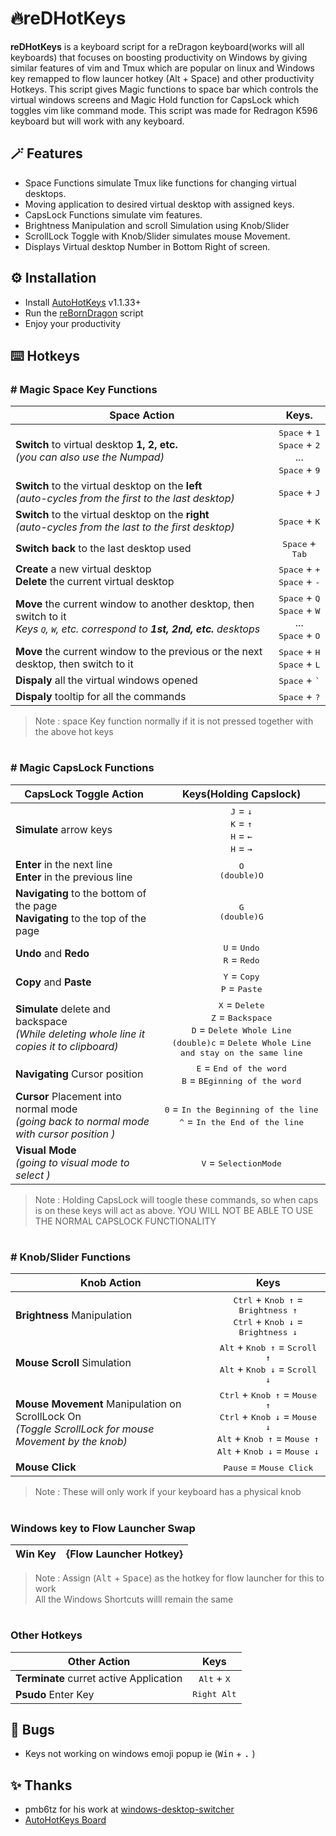 <h1> 🔥reDHotKeys</h1>

**reDHotKeys** is a keyboard script for a reDragon keyboard(works will all keyboards) that focuses on boosting productivity on Windows by giving similar features of vim and Tmux which are popular on linux and Windows key remapped to flow launcer hotkey (Alt + Space) and other productivity Hotkeys. This script gives Magic functions to space bar which controls the virtual windows screens and Magic Hold function for CapsLock which toggles vim like command mode. This script was made for Redragon K596 keyboard but will work with any keyboard.

## 🪄 Features

- Space Functions simulate Tmux like functions for changing virtual desktops.
- Moving application to desired virtual desktop with assigned keys.
- CapsLock Functions simulate vim features.
- Brightness Manipulation and scroll Simulation using Knob/Slider
- ScrollLock Toggle with Knob/Slider simulates mouse Movement.
- Displays Virtual desktop Number in Bottom Right of screen.

## ⚙️ Installation

- Install [AutoHotKeys](https://www.autohotkey.com/) v1.1.33+
- Run the [reBornDragon](https://github.com/abhidahal/reBornDragon/blob/main/reBornDragon.ahk) script
- Enjoy your productivity

## ⌨️ Hotkeys

### # Magic Space Key Functions

Space Action | Keys.
--- | :-:
**Switch** to virtual desktop **1, 2, etc.**<br>*(you can also use the Numpad)*|<kbd>Space</kbd> + <kbd>1</kbd><br><kbd>Space</kbd> + <kbd>2</kbd><br>...<br><kbd>Space</kbd> + <kbd>9</kbd>
**Switch** to the virtual desktop on the **left**<br>*(auto-cycles from the first to the last desktop)*|<kbd>Space</kbd> + <kbd>J</kbd>
**Switch** to the virtual desktop on the **right**<br>*(auto-cycles from the last to the first desktop)*|<kbd>Space</kbd> + <kbd>K</kbd>
**Switch back** to the last desktop used|<kbd>Space</kbd> + <kbd>Tab</kbd>
**Create** a new virtual desktop<br>**Delete** the current virtual desktop|<kbd>Space</kbd> + <kbd>+</kbd><br><kbd>Space</kbd> + <kbd>-</kbd>
**Move** the current window to another desktop, then switch to it<br>*Keys <kbd>Q</kbd>, <kbd>W</kbd>, etc. correspond to **1st, 2nd, etc.** desktops*|<kbd>Space</kbd> + <kbd>Q</kbd><br><kbd>Space</kbd> + <kbd>W</kbd><br>...<br><kbd>Space</kbd> + <kbd>O</kbd>
**Move** the current window to the previous or the next desktop, then switch to it|<kbd>Space</kbd> + <kbd>H</kbd><br><kbd>Space</kbd> + <kbd>L</kbd>
**Dispaly** all the virtual windows opened |<kbd>Space</kbd> + <kbd>`</kbd>
**Dispaly** tooltip for all the commands |<kbd>Space</kbd> + <kbd>?</kbd>

> Note : space Key function normally if it is not pressed together with the above hot keys

#

### # Magic CapsLock Functions

CapsLock Toggle Action | Keys(Holding Capslock)
--- | :-:
**Simulate** arrow keys|<kbd>J</kbd> = <kbd>↓</kbd><br><kbd>K</kbd> = <kbd>↑</kbd><br><kbd>H</kbd> = <kbd>←</kbd><br><kbd>H</kbd> = <kbd>→</kbd>
**Enter** in the next line<br>**Enter** in the previous line|<kbd>O<br>(double)O</kbd>
**Navigating** to the bottom of the page<br>**Navigating** to the top of the page|<kbd>G<br>(double)G</kbd>
**Undo** and **Redo**  |<kbd>U</kbd> = <kbd>Undo</kbd><br><kbd>R</kbd> = <kbd>Redo</kbd>
**Copy** and **Paste** |<kbd>Y</kbd> = <kbd>Copy</kbd><br><kbd>P</kbd> = <kbd>Paste</kbd>
**Simulate** delete and backspace<br>*(While deleting whole line it copies it to clipboard)*|<kbd>X</kbd> = <kbd>Delete</kbd><br><kbd>Z</kbd> = <kbd>Backspace</kbd><br><kbd>D</kbd> = <kbd>Delete Whole Line</kbd><br><kbd>(double)c</kbd> = <kbd>Delete Whole Line and stay on the same line</kbd>
**Navigating** Cursor position|<kbd>E</kbd> = <kbd>End of the word</kbd><br><kbd>B</kbd> = <kbd>BEginning of the word</kbd>
**Cursor** Placement into normal mode<br>*(going back to normal mode with cursor position )*|<kbd>0</kbd> = <kbd>In the Beginning of the line</kbd><br><kbd>^</kbd> = <kbd>In the End of the line</kbd>
**Visual Mode**<br>*(going to visual mode to select )*|<kbd>V</kbd> = <kbd>SelectionMode</kbd> 

> Note : Holding CapsLock will toogle these commands, so when caps is on these keys will act as above.
> YOU WILL NOT BE ABLE TO USE THE NORMAL CAPSLOCK FUNCTIONALITY

#

### # Knob/Slider Functions

Knob  Action| Keys
--- | :-:
**Brightness** Manipulation|<kbd>Ctrl</kbd> + <kbd>Knob ↑</kbd> = <kbd>Brightness ↑</kbd><br><kbd>Ctrl</kbd> + <kbd>Knob ↓</kbd> = <kbd>Brightness ↓</kbd>
**Mouse Scroll** Simulation|<kbd>Alt</kbd> + <kbd>Knob ↑</kbd> = <kbd>Scroll ↑</kbd><br><kbd>Alt</kbd> + <kbd>Knob ↓</kbd> = <kbd>Scroll ↓</kbd>
**Mouse Movement** Manipulation on ScrollLock On<br>*(Toggle ScrollLock for mouse Movement by the knob)*|<kbd>Ctrl</kbd> + <kbd>Knob ↑</kbd> = <kbd>Mouse ↑</kbd><br><kbd>Ctrl</kbd> + <kbd>Knob ↓</kbd> = <kbd>Mouse ↓</kbd><br><kbd>Alt</kbd> + <kbd>Knob ↑</kbd> = <kbd>Mouse ↑</kbd><br><kbd>Alt</kbd> + <kbd>Knob ↓</kbd> = <kbd>Mouse ↓</kbd>
**Mouse Click**|<kbd>Pause</kbd> = <kbd>Mouse Click</kbd>

> Note : These will only work if your keyboard has a physical knob

#

### Windows key to Flow Launcher Swap
Win  Key| {Flow Launcher Hotkey}
--- | :-:
> Note : Assign (<kbd>Alt</kbd> + <kbd>Space</kbd>) as the hotkey for flow launcher for this to work<br> All the Windows Shortcuts willl remain the same

#

### Other Hotkeys

Other  Action| Keys
--- | :-:
**Terminate** curret active Application|<kbd>Alt</kbd> + <kbd>X</kbd>
**Psudo** Enter Key|<kbd>Right Alt</kbd> 

## 🐞 Bugs
- Keys not working on windows emoji popup ie (<kbd>Win</kbd> + <kbd>.</kbd> )

## ✨ Thanks
- pmb6tz for his work at [windows-desktop-switcher](https://github.com/pmb6tz/windows-desktop-switcher)
- [AutoHotKeys Board](https://www.autohotkey.com/board/)
